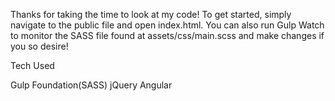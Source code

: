 Thanks for taking the time to look at my code! To get started, simply navigate to the public file and open index.html. You can also run Gulp Watch to monitor the SASS file found at assets/css/main.scss and make changes if you so desire! 

Tech Used

Gulp 
Foundation(SASS)
jQuery
Angular
